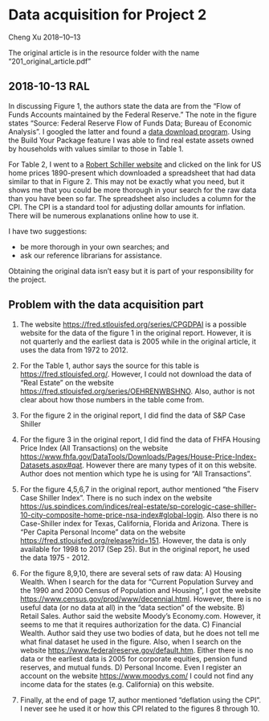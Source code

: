Data acquisition for Project 2
================
Cheng Xu
2018–10–13

The original article is in the resource folder with the name
“201\_original\_article.pdf”

## 2018-10-13 RAL

In discussing Figure 1, the authors state the data are from the “Flow of
Funds Accounts maintained by the Federal Reserve.” The note in the
figure states “Source: Federal Reserve Flow of Funds Data; Bureau of
Economic Analysis”. I googled the latter and found a [data download
program](https://www.federalreserve.gov/datadownload/Choose.aspx?rel=Z1).
Using the Build Your Package feature I was able to find real estate
assets owned by households with values similar to those in Table 1.

For Table 2, I went to a [Robert Schiller
website](http://www.econ.yale.edu/~shiller/data.htm) and clicked on the
link for US home prices 1890-present which downloaded a spreadsheet that
had data similar to that in Figure 2. This may not be exactly what you
need, but it shows me that you could be more thorough in your search for
the raw data than you have been so far. The spreadsheet also includes a
column for the CPI. The CPI is a standard tool for adjusting dollar
amounts for inflation. There will be numerous explanations online how to
use it.

I have two suggestions:

  - be more thorough in your own searches; and
  - ask our reference librarians for assistance.

Obtaining the original data isn’t easy but it is part of your
responsibility for the project.

## Problem with the data acquisition part

1.  The website <https://fred.stlouisfed.org/series/CPGDPAI> is a
    possible website for the data of the figure 1 in the original
    report. However, it is not quarterly and the earliest data is 2005
    while in the original article, it uses the data from 1972 to 2012.

2.  For the Table 1, author says the source for this table is
    <https://fred.stlouisfed.org/>. However, I could not download the
    data of “Real Estate” on the website
    <https://fred.stlouisfed.org/series/OEHRENWBSHNO>. Also, author is
    not clear about how those numbers in the table come from.

3.  For the figure 2 in the original report, I did find the data of S\&P
    Case Shiller

4.  For the figure 3 in the original report, I did find the data of FHFA
    Housing Price Index (All Transactions) on the website
    <https://www.fhfa.gov/DataTools/Downloads/Pages/House-Price-Index-Datasets.aspx#qat>.
    However there are many types of it on this website. Author does not
    mention which type he is using for “All Transactions”.

5.  For the figure 4,5,6,7 in the original report, author mentioned “the
    Fiserv Case Shiller Index”. There is no such index on the website
    <https://us.spindices.com/indices/real-estate/sp-corelogic-case-shiller-10-city-composite-home-price-nsa-index#global-login>.
    Also there is no Case-Shiller index for Texas, California, Florida
    and Arizona. There is “Per Capita Personal Income” data on the
    website <https://fred.stlouisfed.org/release?rid=151>. However, the
    data is only available for 1998 to 2017 (Sep 25). But in the
    original report, he used the data 1975 - 2012.

6.  For the figure 8,9,10, there are several sets of raw data: A)
    Housing Wealth. When I search for the data for “Current Population
    Survey and the 1990 and 2000 Census of Population and Housing”, I
    got the website <https://www.census.gov/prod/www/decennial.html>.
    However, there is no useful data (or no data at all) in the “data
    section” of the website. B) Retail Sales. Author said the website
    Moody’s Economy.com. However, it seems to me that it requires
    authorization for the data. C) Financial Wealth. Author said they
    use two bodies of data, but he does not tell me what final dataset
    he used in the figure. Also, when I search on the website
    <https://www.federalreserve.gov/default.htm>. Either there is no
    data or the earliest data is 2005 for corporate equities, pension
    fund reserves, and mutual funds. D) Personal Income. Even I register
    an account on the website <https://www.moodys.com/> I could not find
    any income data for the states (e.g. California) on this website.

7.  Finally, at the end of page 17, author mentioned “deflation using
    the CPI”. I never see he used it or how this CPI related to the
    figures 8 through 10.
